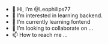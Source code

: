 - 👋 Hi, I’m @Leophilips77
- 👀 I’m interested in learning backend.
- 🌱 I’m currently learning fontend
- 💞️ I’m looking to collaborate on ...
- 📫 How to reach me ...

<!---
Leophilips77/Leophilips77 is a ✨ special ✨ repository because its `README.md` (this file) appears on your GitHub profile.
You can click the Preview link to take a look at your changes.
--->
